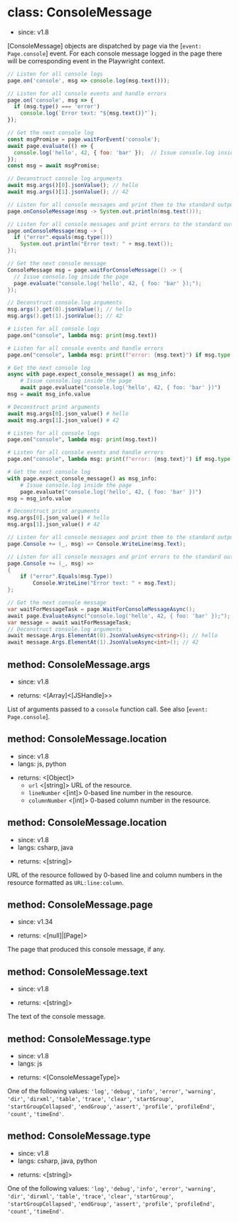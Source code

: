 # class: ConsoleMessage
* since: v1.8

[ConsoleMessage] objects are dispatched by page via the [`event: Page.console`] event.
For each console message logged in the page there will be corresponding event in the Playwright
context.

```js
// Listen for all console logs
page.on('console', msg => console.log(msg.text()));

// Listen for all console events and handle errors
page.on('console', msg => {
  if (msg.type() === 'error')
    console.log(`Error text: "${msg.text()}"`);
});

// Get the next console log
const msgPromise = page.waitForEvent('console');
await page.evaluate(() => {
  console.log('hello', 42, { foo: 'bar' });  // Issue console.log inside the page
});
const msg = await msgPromise;

// Deconstruct console log arguments
await msg.args()[0].jsonValue(); // hello
await msg.args()[1].jsonValue(); // 42
```

```java
// Listen for all console messages and print them to the standard output.
page.onConsoleMessage(msg -> System.out.println(msg.text()));

// Listen for all console messages and print errors to the standard output.
page.onConsoleMessage(msg -> {
  if ("error".equals(msg.type()))
    System.out.println("Error text: " + msg.text());
});

// Get the next console message
ConsoleMessage msg = page.waitForConsoleMessage(() -> {
  // Issue console.log inside the page
  page.evaluate("console.log('hello', 42, { foo: 'bar' });");
});

// Deconstruct console.log arguments
msg.args().get(0).jsonValue(); // hello
msg.args().get(1).jsonValue(); // 42
```

```python async
# Listen for all console logs
page.on("console", lambda msg: print(msg.text))

# Listen for all console events and handle errors
page.on("console", lambda msg: print(f"error: {msg.text}") if msg.type == "error" else None)

# Get the next console log
async with page.expect_console_message() as msg_info:
    # Issue console.log inside the page
    await page.evaluate("console.log('hello', 42, { foo: 'bar' })")
msg = await msg_info.value

# Deconstruct print arguments
await msg.args[0].json_value() # hello
await msg.args[1].json_value() # 42
```

```python sync
# Listen for all console logs
page.on("console", lambda msg: print(msg.text))

# Listen for all console events and handle errors
page.on("console", lambda msg: print(f"error: {msg.text}") if msg.type == "error" else None)

# Get the next console log
with page.expect_console_message() as msg_info:
    # Issue console.log inside the page
    page.evaluate("console.log('hello', 42, { foo: 'bar' })")
msg = msg_info.value

# Deconstruct print arguments
msg.args[0].json_value() # hello
msg.args[1].json_value() # 42
```

```csharp
// Listen for all console messages and print them to the standard output.
page.Console += (_, msg) => Console.WriteLine(msg.Text);

// Listen for all console messages and print errors to the standard output.
page.Console += (_, msg) =>
{
    if ("error".Equals(msg.Type))
        Console.WriteLine("Error text: " + msg.Text);
};

// Get the next console message
var waitForMessageTask = page.WaitForConsoleMessageAsync();
await page.EvaluateAsync("console.log('hello', 42, { foo: 'bar' });");
var message = await waitForMessageTask;
// Deconstruct console.log arguments
await message.Args.ElementAt(0).JsonValueAsync<string>(); // hello
await message.Args.ElementAt(1).JsonValueAsync<int>(); // 42
```

## method: ConsoleMessage.args
* since: v1.8
- returns: <[Array]<[JSHandle]>>

List of arguments passed to a `console` function call. See also [`event: Page.console`].

## method: ConsoleMessage.location
* since: v1.8
* langs: js, python
- returns: <[Object]>
  - `url` <[string]> URL of the resource.
  - `lineNumber` <[int]> 0-based line number in the resource.
  - `columnNumber` <[int]> 0-based column number in the resource.

## method: ConsoleMessage.location
* since: v1.8
* langs: csharp, java
- returns: <[string]>

URL of the resource followed by 0-based line and column numbers in the resource formatted as `URL:line:column`.

## method: ConsoleMessage.page
* since: v1.34
- returns: <[null]|[Page]>

The page that produced this console message, if any.

## method: ConsoleMessage.text
* since: v1.8
- returns: <[string]>

The text of the console message.

## method: ConsoleMessage.type
* since: v1.8
* langs: js
- returns: <[ConsoleMessageType]>

One of the following values: `'log'`, `'debug'`, `'info'`, `'error'`, `'warning'`, `'dir'`, `'dirxml'`, `'table'`,
`'trace'`, `'clear'`, `'startGroup'`, `'startGroupCollapsed'`, `'endGroup'`, `'assert'`, `'profile'`, `'profileEnd'`,
`'count'`, `'timeEnd'`.

## method: ConsoleMessage.type
* since: v1.8
* langs: csharp, java, python
- returns: <[string]>

One of the following values: `'log'`, `'debug'`, `'info'`, `'error'`, `'warning'`, `'dir'`, `'dirxml'`, `'table'`,
`'trace'`, `'clear'`, `'startGroup'`, `'startGroupCollapsed'`, `'endGroup'`, `'assert'`, `'profile'`, `'profileEnd'`,
`'count'`, `'timeEnd'`.
